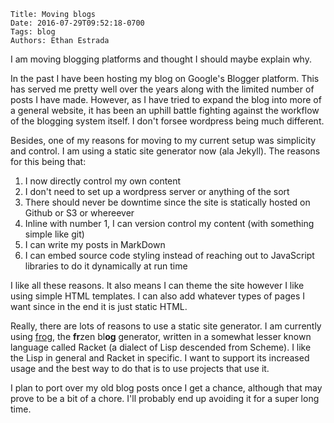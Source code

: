     Title: Moving blogs
    Date: 2016-07-29T09:52:18-0700
    Tags: blog
    Authors: Ethan Estrada

I am moving blogging platforms and thought I should maybe explain why.

<!-- more -->

In the past I have been hosting my blog on Google's Blogger platform.
This has served me pretty well over the years along with the limited
number of posts I have made. However, as I have tried to expand the
blog into more of a general website, it has been an uphill battle
fighting against the workflow of the blogging system itself. I don't
forsee wordpress being much different.

Besides, one of my reasons for moving to my current setup was
simplicity and control. I am using a static site generator now (ala
Jekyll). The reasons for this being that:

1. I now directly control my own content
2. I don't need to set up a wordpress server or anything of the sort
3. There should never be downtime since the site is statically hosted
   on Github or S3 or whereever
4. Inline with number 1, I can version control my content (with
   something simple like git)
5. I can write my posts in MarkDown
6. I can embed source code styling instead of reaching out to
   JavaScript libraries to do it dynamically at run time

I like all these reasons. It also means I can theme the site however I
like using simple HTML templates. I can also add whatever types of
pages I want since in the end it is just static HTML.

Really, there are lots of reasons to use a static site generator. I am
currently using [frog], the **fr**zen bl**og** generator, written in a
somewhat lesser known language called Racket (a dialect of Lisp
descended from Scheme). I like the Lisp in general and Racket in
specific. I want to support its increased usage and the best way to do
that is to use projects that use it.

I plan to port over my old blog posts once I get a chance, although
that may prove to be a bit of a chore.  I'll probably end up avoiding
it for a super long time.

[frog]: https://github.com/greghendershott/frog
